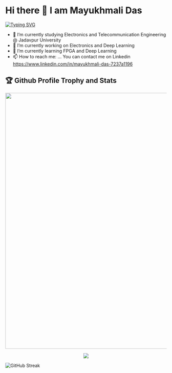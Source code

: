 # Hi there 👋 I am Mayukhmali Das 




[![Typing SVG](https://readme-typing-svg.herokuapp.com?duration=8000&lines=Electronics%2C+Aritficial+Intelligence)](https://git.io/typing-svg)

- 🌱 I’m currently studying Electronics and Telecommunication Engineering @ Jadavpur University
- 🔭 I’m currently working on Electronics and Deep Learning
- 🌱 I’m currently learning FPGA and Deep Learning
- 📫 How to reach me: ... You can contact me on Linkedin https://www.linkedin.com/in/mayukhmali-das-7237a1196

<h2>🏆 Github Profile Trophy and Stats</h2>
<img width=800 src="https://github-profile-trophy.vercel.app/?username=Smartmayukh&column=9&theme=gruvbox&no-frame=true"/> 

<p align="center">
  <img alig src="https://github-profile-trophy.vercel.app/?username=guilyx&column=8&rank=SSS,SS,S,AAA,AA,A,SECRET&theme=dracula&show_icons=true" />
</p>


<!--- ![Top Langs](https://github-readme-stats.vercel.app/api/top-langs/?username=Smartmayukh&layout=compact) --->

![GitHub Streak](https://github-readme-streak-stats.herokuapp.com?user=Smartmayukh&theme=neon-palenight&hide_border=true)


